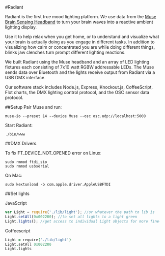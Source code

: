 #Radiant

Radiant is the first true mood lighting platform.  We use data from the [Muse Brain Sensing Headband](http://www.choosemuse.com/)  to turn your brain waves into a reactive ambient lighting display.  

Use it to help relax when you get home, or to understand and visualize what your brain is actually doing as you engage in different tasks.  In addition to visualizing how calm or concentrated you are while doing different things, blinks jaw clenches turn prompt different lighting reactions.

We built Radiant using the Muse headband and an array of LED lighting fixtures each consisting of 7x10 watt RGBW addressable LEDs.  The Muse sends data over Bluetooth and the lights receive output from Radiant via a USB DMX interface.

Our software stack includes Node.js, Express, Knockout.js, CoffeeScript, Flot charts, the DMX lighting control protocol, and the OSC sensor data protocol.

##Setup
Pair Muse and run:
````
muse-io --preset 14 --device Muse --osc osc.udp://localhost:5000
````
Start Radiant:
````
./bin/www
````
##DMX Drivers

To fix FT_DEVICE_NOT_OPENED error on Linux:
````
sudo rmmod ftdi_sio  
sudo rmmod usbserial
````

On Mac:
````
sudo kextunload -b com.apple.driver.AppleUSBFTDI
````

##Set lights

JavaScript
```javascript
var Light = require('./lib/light'); //or whatever the path to lib is
Light.setAll(0x002200); //to set all lights to a light green
Light.lights(); //get access to individual Light objects for more fine-grained control
```

Coffeescript
```coffeescript
Light = require('./lib/light')
Light.setAll 0x002200
Light.lights
```
